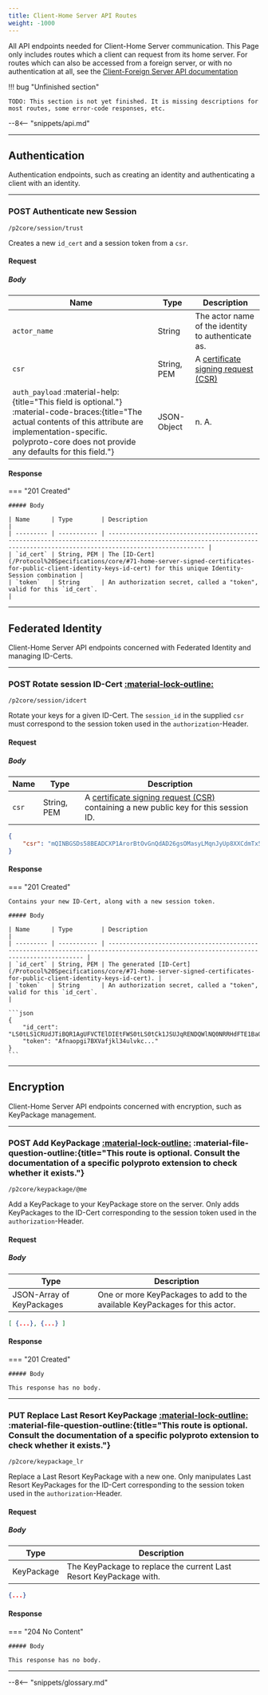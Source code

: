 ```yaml
---
title: Client-Home Server API Routes
weight: -1000
---
```


All API endpoints needed for Client-Home Server communication.
This Page only includes routes which a client can request from its home server. For routes which
can also be accessed from a foreign server, or with no authentication at all, see the
[Client-Foreign Server API documentation](../Client-Foreign%20Server%20API/index.md)

!!! bug "Unfinished section"

    TODO: This section is not yet finished. It is missing descriptions for most routes, some error-code responses, etc.

--8<-- "snippets/api.md"

---

## <span class="group-h">Authentication</span>

Authentication endpoints, such as creating an identity and authenticating a client with an identity.

---

### <span class="request-h"><span class="request request-post">POST</span> Authenticate new Session</span>

`/p2core/session/trust`

Creates a new `id_cert` and a session token from a `csr`.

#### Request

##### Body

| Name                                                                                                                                                                                                                            | Type           | Description                                                                                                                         |
| ------------------------------------------------------------------------------------------------------------------------------------------------------------------------------------------------------------------------------- | -------------- | ----------------------------------------------------------------------------------------------------------------------------------- |
| `actor_name`                                                                                                                                                                                                                      | String         | The actor name of the identity to authenticate as.                                                                                       |
| `csr`                                                                                                                                                                                                                           | String, PEM | A [certificate signing request (CSR)](/Protocol%20Specifications/core/#71-home-server-signed-certificates-for-public-client-identity-keys-id-cert) |                                                                                                  |
| `auth_payload` :material-help:{title="This field is optional."} :material-code-braces:{title="The actual contents of this attribute are implementation-specific. polyproto-core does not provide any defaults for this field."} | JSON-Object    | n. A.                                                                                                                                |

#### Response

=== "201 Created"

    ##### Body

    | Name      | Type        | Description                                                                                                                                                             |
    | --------- | ----------- | ----------------------------------------------------------------------------------------------------------------------------------------------------------------------- |
    | `id_cert` | String, PEM | The [ID-Cert](/Protocol%20Specifications/core/#71-home-server-signed-certificates-for-public-client-identity-keys-id-cert) for this unique Identity-Session combination |
    | `token`   | String      | An authorization secret, called a "token", valid for this `id_cert`.                                                                                                    |

---

## <span class="group-h">Federated Identity</span>

Client-Home Server API endpoints concerned with Federated Identity and managing ID-Certs.

---

### <span class="request-h"><span class="request request-post">POST</span> Rotate session ID-Cert [:material-lock-outline:](#authorization "Authorization required")</span>

`/p2core/session/idcert`

Rotate your keys for a given ID-Cert. The `session_id` in the supplied `csr` must correspond to the
session token used in the `authorization`-Header.

#### Request

##### Body

| Name  | Type        | Description                                                                                                                                                                                         |
| ----- | ----------- | --------------------------------------------------------------------------------------------------------------------------------------------------------------------------------------------------- |
| `csr` | String, PEM | A [certificate signing request (CSR)](/Protocol%20Specifications/core/#71-home-server-signed-certificates-for-public-client-identity-keys-id-cert) containing a new public key for this session ID. |

```json
{
    "csr": "mQINBGSDs58BEADCXP1ArorBtOvGnQdAD26gsOMasyLMqnJyUp8XXCdmTx5..."
}
```

#### Response

=== "201 Created"

    Contains your new ID-Cert, along with a new session token.

    ##### Body

    | Name      | Type        | Description                                                                                                                           |
    | --------- | ----------- | ------------------------------------------------------------------------------------------------------------------------------------- |
    | `id_cert` | String, PEM | The generated [ID-Cert](/Protocol%20Specifications/core/#71-home-server-signed-certificates-for-public-client-identity-keys-id-cert). |
    | `token`   | String      | An authorization secret, called a "token", valid for this `id_cert`.                                                                  |

    ```json
    { 
        "id_cert": "LS0tLS1CRUdJTiBQR1AgUFVCTElDIEtFWS0tLS0tCk1JSUJqRENDQWlNQ0NRRHdFTE1Ba0dBMVVFQ2d3R2FWTnZiV0ZwYm...",
        "token": "Afnaopgi7BXVafjkl34ulvkc..."
    }
    ```

---

## <span class="group-h">Encryption</span>

Client-Home Server API endpoints concerned with encryption, such as KeyPackage management.

---

### <span class="request-h"><span class="request request-post">POST</span> Add KeyPackage [:material-lock-outline:](#authorization "Authorization required") :material-file-question-outline:{title="This route is optional. Consult the documentation of a specific polyproto extension to check whether it exists."}</span>

`/p2core/keypackage/@me`

Add a KeyPackage to your KeyPackage store on the server. Only adds KeyPackages to the ID-Cert corresponding
to the session token used in the `authorization`-Header.

#### Request

##### Body

| Type                      | Description                                                                |
| ------------------------- | -------------------------------------------------------------------------- |
| JSON-Array of KeyPackages | One or more KeyPackages to add to the available KeyPackages for this actor. |

```json
[ {...}, {...} ]
```

#### Response

=== "201 Created"

    ##### Body

    This response has no body.

---

### <span class="request-h"><span class="request request-put">PUT</span> Replace Last Resort KeyPackage [:material-lock-outline:](#authorization "Authorization required") :material-file-question-outline:{title="This route is optional. Consult the documentation of a specific polyproto extension to check whether it exists."}</span>

`/p2core/keypackage_lr`

Replace a Last Resort KeyPackage with a new one. Only manipulates Last Resort KeyPackages for the ID-Cert
corresponding to the session token used in the `authorization`-Header.

#### Request

##### Body

| Type       | Description                                                        |
| ---------- | ------------------------------------------------------------------ |
| KeyPackage | The KeyPackage to replace the current Last Resort KeyPackage with. |

```json
{...}
```

#### Response

=== "204 No Content"

    ##### Body

    This response has no body.

---

--8<-- "snippets/glossary.md"
